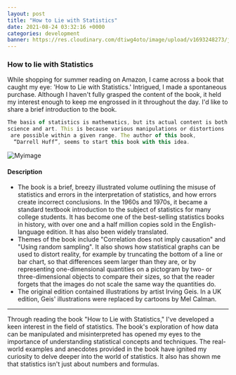 ```yaml
---
layout: post
title: "How to Lie with Statistics"
date: 2021-08-24 03:32:16 +0000
categories: development
banner: https://res.cloudinary.com/dtiwg4oto/image/upload/v1693248273/jsfd_boytgz.png
---
```


### How to lie with Statistics

While shopping for summer reading on Amazon, I came across a book that caught my eye: 'How to Lie with Statistics.' Intrigued, I made a spontaneous purchase. Although I haven't fully grasped the content of the book, it held my interest enough to keep me engrossed in it throughout the day. I'd like to share a brief introduction to the book.

```javascript
The basis of statistics is mathematics, but its actual content is both
science and art. This is because various manipulations or distortions
 are possible within a given range. The author of this book,
  “Darrell Huff”, seems to start this book with this idea.
```

![Myimage](https://res.cloudinary.com/dtiwg4oto/image/upload/v1693248273/jsfd_boytgz.png)

#### Description

- The book is a brief, breezy illustrated volume outlining the misuse of statistics and errors in the interpretation of statistics, and how errors create incorrect conclusions.
  In the 1960s and 1970s, it became a standard textbook introduction to the subject of statistics for many college students. It has become one of the best-selling statistics books in history, with over one and a half million copies sold in the English-language edition. It has also been widely translated.
- Themes of the book include "Correlation does not imply causation" and "Using random sampling". It also shows how statistical graphs can be used to distort reality, for example by truncating the bottom of a line or bar chart, so that differences seem larger than they are, or by representing one-dimensional quantities on a pictogram by two- or three-dimensional objects to compare their sizes, so that the reader forgets that the images do not scale the same way the quantities do.
- The original edition contained illustrations by artist Irving Geis. In a UK edition, Geis' illustrations were replaced by cartoons by Mel Calman.

---

Through reading the book "How to Lie with Statistics," I've developed a keen interest in the field of statistics. The book's exploration of how data can be manipulated and misinterpreted has opened my eyes to the importance of understanding statistical concepts and techniques. The real-world examples and anecdotes provided in the book have ignited my curiosity to delve deeper into the world of statistics. It also has shown me that statistics isn't just about numbers and formulas.
